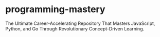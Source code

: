 # programming-mastery
The Ultimate Career-Accelerating Repository That Masters JavaScript, Python, and Go Through Revolutionary Concept-Driven Learning.
